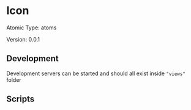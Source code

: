 # Icon

Atomic Type: atoms

Version: 0.0.1

## Development

Development servers can be started and should all exist inside `"views"` folder

## Scripts
